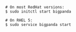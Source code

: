 
    # On most RedHat versions:
    $ sudo initctl start bigpanda

    # On RHEL 5:
    $ sudo service bigpanda start
